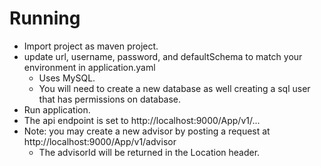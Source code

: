 # Running

- Import project as maven project.
- update url, username, password, and defaultSchema to match your environment in application.yaml
  - Uses MySQL.
  - You will need to create a new database as well creating a sql user that has permissions on database.
- Run application.
- The api endpoint is set to http://localhost:9000/App/v1/...
- Note: you may create a new advisor by posting a request at http://localhost:9000/App/v1/advisor
  - The advisorId will be returned in the Location header.
